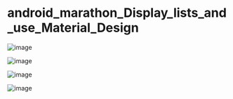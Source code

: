 # android_marathon_Display_lists_and_use_Material_Design

![image](https://github.com/kekuchh/android_marathon_Display_lists_and_use_Material_Design/assets/98802601/1e700f44-cb9c-4c56-9ab3-0d1a922fd42b)

![image](https://github.com/kekuchh/android_marathon_Display_lists_and_use_Material_Design/assets/98802601/6bfa9341-4bd2-4872-879c-b882e3e09cc2)

![image](https://github.com/kekuchh/android_marathon_Display_lists_and_use_Material_Design/assets/98802601/4cf74ed4-6de5-4dbc-a1fc-1508e577d07b)

![image](https://github.com/kekuchh/android_marathon_Display_lists_and_use_Material_Design/assets/98802601/63c75bf3-082b-4c30-8af0-aa28b67d058c)

